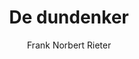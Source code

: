 ---
title: "De dundenker"
author: "Frank Norbert Rieter"
isbn: ""
isbn13: "9789401607247"
rating: "3"
publisher: "Xander Uitgevers B.V."
pages: "110"
publishYear: "2017"
read: "2018"
goodreads_id: "35710745"
language: "nl"
---